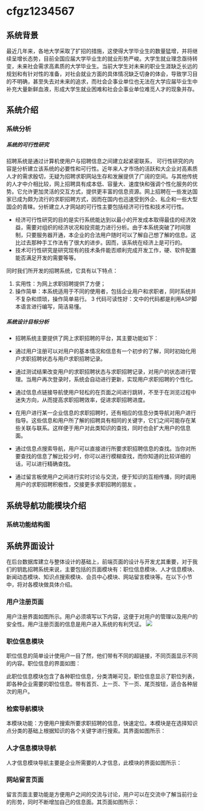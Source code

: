 # cfgz1234567
## 系统背景  ##

   最近几年来，各地大学采取了扩招的措施，这使得大学毕业生的数量猛增，并将继续呈增长态势，目前全国应届大学毕业生的就业形势严峻。大学生就业理念亟待转变，未来社会需求高素质的大学毕业生。当前大学生对未来的职业生涯缺乏长远的规划和有针对性的准备，对社会就业方面的具体情况缺乏切身的体会，导致学习目的不明确，甚至失去对未来的追求，而社会企事业单位也无法在大学应届毕业生中补充大量新鲜血液，形成大学生就业困难和社会企事业单位难觅人才的现象并存。
  ## 系统介绍 ##
### 系统分析 ###

##### 系统的可行性研究 #####

招聘系统是通过计算机使用户与招聘信息之间建立起紧密联系，
可行性研究的内容是分析建立该系统的必要性和可行性。近年来人才市场的活跃和大企业对高素质人才的需求殷切，无疑为招聘求职网站生存和发展提供了广阔的空间。与其他传统的人才中介相比较，网上招聘具有成本低、容量大、速度快和强调个性化服务的优势。它允许更加灵活的交互方式，提供更丰富的信息资源。网上招聘在一些发达国家已成为颇为流行的求职招聘方式，因而在国内也迅速受到外企、私企和一些大型国企的青睐。分析建立人才网站的可行性主要包括经济可行性和技术可行性。

- 经济可行性研究的目的是实行系统能达到以最小的开发成本取得最佳的经济效益，需要对组织的经济状况和投资能力进行分析。由于本系统突破了时间限制，只要服务器开通，本企业的合法用户随时可以了解自己想了解的信息。这比过去那种手工作法有了很大的进步。因而，该系统在经济上是可行的。
- 技术可行性研究是研究现有的技术条件能否顺利完成开发工作，硬、软件配置能否满足开发的需要等等。

同时我们所开发的招聘系统，它具有以下特点：
1. 实用性：为网上求职招聘提供了方便；
2. 操作简单：本系统适用于不同的使用者，包括企业用户和求职者，同时系统并不复杂和烦琐，操作简单易行。 
3 代码可读性好：文中的代码都是利用ASP脚本语言进行编写，简洁易懂。
##### 系统设计目标分析 #####
- 招聘系统主要提供了网上求职招聘的平台，其主要功能如下：

- 通过用户注册可以对用户的基本情况和信息有一个初步的了解，同时初始化用户求职招聘状态与用户求职招聘记录。
- 通过测试结果改变用户的求职招聘状态与求职招聘记录，对用户的状态进行管理。当用户再次登录时，系统会自动进行更新，实现用户求职招聘的个性化。
- 通过信息点链接导航使用户轻松的在页面之间进行跳转，不至于在浏览过程中迷失方向，从而提高求职招聘效率，促进求职招聘进度。
- 在用户进行某一企业信息的求职招聘时，还有相应的信息分类导航对用户进行指导。这些信息和用户所了解的招聘具有相同的关键字，它们之间可能存在某些关联与联系。这样便于用户对此类知识的查找，同时也会扩大用户的信息面。
- 通过信息点搜索导航，用户可以直接进行所要求职招聘信息的查找。当你对所要查找的信息了解比较少时，你可以进行模糊查找，而你知道的比较详细的话，可以进行精确查找。
- 通过留言板使用户之间进行实时讨论与交流，便于知识的互相传播，同时调用用户的求职招聘积极性，交接更多求职招聘的朋友 。

## 系统导航功能模块介绍 ##
### 系统功能结构图 ###

## 系统界面设计 ##

在后台数据库建立与整体设计的基础上，前端页面的设计与开发尤其重要，对于我们的钥匙招聘系统来说，主要包括的页面模块有：职位信息模块、人才信息模块、新闻动态模块、知识点搜索模块、会员中心模块、网站留言模块等。在以下小节中，将对各模块做具体介绍。
### 用户注册页面 ###
用户注册界面如图所示。用户必须填写以下内容，这便于对用户的管理以及用户的安全性。用户注册页面的信息是用户进入系统的有利凭证。
![](http://upload-images.jianshu.io/upload_images/259-0ad0d0bfc1c608b6.jpg?imageMogr2/auto-orient/strip%7CimageView2/2/w/1240)
### 职位信息模块 ###
职位信息的简单设计使用户一目了然，他们带有不同的超链接，不同页面显示不同的内容。职位信息的界面如图：

此职位信息模块包含了各种职位信息，分类清晰可见，职位信息显示了职位列表，即各种企业需要的职位信息。带有首页、上一页、下一页、尾页按钮，适合各种层次的用户。
### 检索导航模块 ###
本模块功能：方便用户搜索所要求职招聘的信息，快速定位。本模块是在选择知识点分类的基础上根据知识的各个关键字进行搜索。其界面如图所示：
### 人才信息模块导航 ###
人才信息模块导航主要是企业所需要的人才信息，此模块的界面如图所示：
### 网站留言页面 ###
留言页面主要功能是方便用户之间的交流与讨论，用户可以在交流中了解当前行业的形势，同时不断增加自己的信息面。其页面如图所示：
